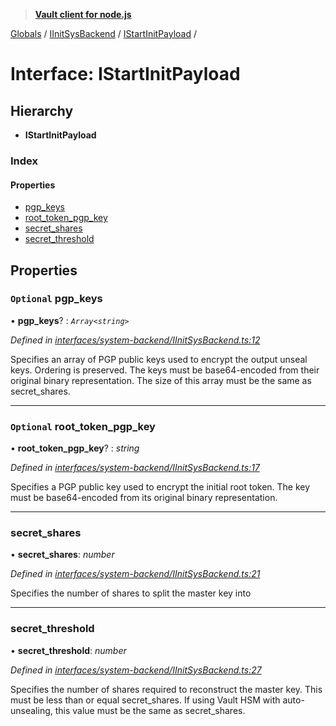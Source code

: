 > **[Vault client for node.js](../README.md)**

[Globals](../globals.md) / [IInitSysBackend](../modules/iinitsysbackend.md) / [IStartInitPayload](iinitsysbackend.istartinitpayload.md) /

# Interface: IStartInitPayload

## Hierarchy

* **IStartInitPayload**

### Index

#### Properties

* [pgp_keys](iinitsysbackend.istartinitpayload.md#optional-pgp_keys)
* [root_token_pgp_key](iinitsysbackend.istartinitpayload.md#optional-root_token_pgp_key)
* [secret_shares](iinitsysbackend.istartinitpayload.md#secret_shares)
* [secret_threshold](iinitsysbackend.istartinitpayload.md#secret_threshold)

## Properties

### `Optional` pgp_keys

• **pgp_keys**? : *`Array<string>`*

*Defined in [interfaces/system-backend/IInitSysBackend.ts:12](https://github.com/theogravity/vault-tacular/blob/0b78a16/src/interfaces/system-backend/IInitSysBackend.ts#L12)*

Specifies an array of PGP public keys used to encrypt the output unseal keys. Ordering is
preserved. The keys must be base64-encoded from their original binary representation.
The size of this array must be the same as secret_shares.

___

### `Optional` root_token_pgp_key

• **root_token_pgp_key**? : *string*

*Defined in [interfaces/system-backend/IInitSysBackend.ts:17](https://github.com/theogravity/vault-tacular/blob/0b78a16/src/interfaces/system-backend/IInitSysBackend.ts#L17)*

Specifies a PGP public key used to encrypt the initial root token. The key must be
base64-encoded from its original binary representation.

___

###  secret_shares

• **secret_shares**: *number*

*Defined in [interfaces/system-backend/IInitSysBackend.ts:21](https://github.com/theogravity/vault-tacular/blob/0b78a16/src/interfaces/system-backend/IInitSysBackend.ts#L21)*

Specifies the number of shares to split the master key into

___

###  secret_threshold

• **secret_threshold**: *number*

*Defined in [interfaces/system-backend/IInitSysBackend.ts:27](https://github.com/theogravity/vault-tacular/blob/0b78a16/src/interfaces/system-backend/IInitSysBackend.ts#L27)*

Specifies the number of shares required to reconstruct the master key. This must be less
than or equal secret_shares. If using Vault HSM with auto-unsealing, this value must be the
same as secret_shares.